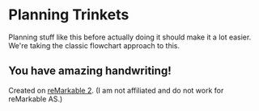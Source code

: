 # Planning Trinkets

Planning stuff like this before actually doing it should make it a lot easier. We're taking the classic flowchart approach to this.

## You have amazing handwriting!

Created on [reMarkable 2](https://remarkable.com/). (I am not affiliated and do not work for reMarkable AS.)
